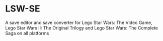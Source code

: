 # LSW-SE
A save editor and save converter for Lego Star Wars: The Video Game, Lego Star Wars II: The Original Trilogy and Lego Star Wars: The Complete Saga on all platforms
